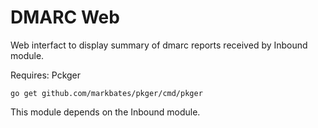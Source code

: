 # DMARC Web

Web interfact to display summary of dmarc reports received by Inbound module.

Requires: Pckger

```go get github.com/markbates/pkger/cmd/pkger```

This module depends on the Inbound module.